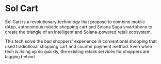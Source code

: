 # Sol Cart
Sol Cart is a revolutionary technology that propose to combine mobile dApp, autonomous robotic shopping cart and Solana Saga smartphone to create the triangle of an intelligent and Solana-powered retail ecosystem.

This tech solve the bad shoppers' experience in conventional shopping that used tradiotional shopping cart and counter payment method. Even when tech is rising up so quickly, the existing retails services for shoppers are lagging behind.









